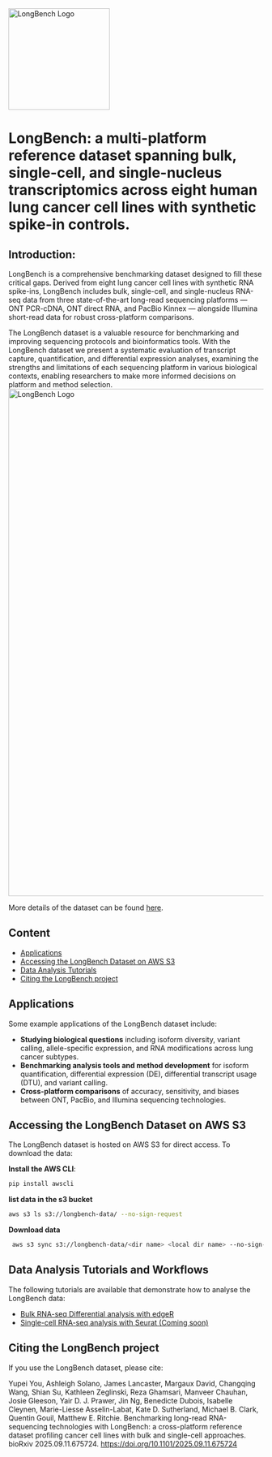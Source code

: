 <img src="https://mritchielab.github.io/LongBench.io/images/logo.png" alt="LongBench Logo" width="200"/>

# LongBench: a  multi-platform reference dataset spanning bulk, single-cell, and single-nucleus transcriptomics across eight human lung cancer cell lines with synthetic spike-in controls.

## Introduction:
LongBench is a comprehensive benchmarking dataset designed to fill these critical gaps. Derived from eight lung cancer cell lines with synthetic RNA spike-ins, LongBench includes bulk, single-cell, and single-nucleus RNA-seq data from three state-of-the-art long-read sequencing platforms — ONT PCR-cDNA, ONT direct RNA, and PacBio Kinnex — alongside Illumina short-read data for robust cross-platform comparisons.

The LongBench dataset is a valuable resource for benchmarking and improving sequencing protocols and bioinformatics tools. With the LongBench dataset we present a systematic evaluation of transcript capture, quantification, and differential expression analyses, examining the strengths and limitations of each sequencing platform in various biological contexts, enabling researchers to make more informed decisions on platform and method selection.
<img src="https://mritchielab.github.io/LongBench.io/longbench-data-description/Figure1.png" alt="LongBench Logo" width="1000"/>

More details of the dataset can be found [here](https://mritchielab.github.io/LongBench.io/longbench-data-description/).

## Content
- [Applications](#applications)
- [Accessing the LongBench Dataset on AWS S3](#accessing-the-longbench-dataset-on-aws-s3)
- [Data Analysis Tutorials](#data-analysis-tutorials-and-workflows)
- [Citing the LongBench project](#citing-the-LongBench-project)


## Applications
Some example applications of the LongBench dataset include:
- **Studying biological questions** including isoform diversity, variant calling, allele-specific expression, and RNA modifications across lung cancer subtypes.
- **Benchmarking analysis tools and method development** for isoform quantification, differential expression (DE), differential transcript usage (DTU), and variant calling.
- **Cross-platform comparisons** of accuracy, sensitivity, and biases between ONT, PacBio, and Illumina sequencing technologies.

## Accessing the LongBench Dataset on AWS S3

The LongBench dataset is hosted on AWS S3 for direct access. To download the data:

**Install the AWS CLI**:  
   ```bash
   pip install awscli
   ```
   **list data in the s3 bucket**
   ```bash
   aws s3 ls s3://longbench-data/ --no-sign-request
   ```
   **Download data**
  ```bash
   aws s3 sync s3://longbench-data/<dir name> <local dir name> --no-sign-request
   ```


## Data Analysis Tutorials and Workflows
The following tutorials are available that demonstrate how to analyse the LongBench data:

- [Bulk RNA-seq Differential analysis with edgeR](https://mritchielab.github.io/LongBench.io/bulk-de-benchmarking/)
- [Single-cell RNA-seq analysis with Seurat (Coming soon)]()


## Citing the LongBench project
If you use the LongBench dataset, please cite:

Yupei You, Ashleigh Solano, James Lancaster, Margaux David, Changqing Wang, Shian Su, Kathleen Zeglinski, Reza Ghamsari, Manveer Chauhan, Josie Gleeson, Yair D. J. Prawer, Jin Ng, Benedicte Dubois, Isabelle Cleynen, Marie-Liesse Asselin-Labat, Kate D. Sutherland, Michael B. Clark, Quentin Gouil, Matthew E. Ritchie.
Benchmarking long-read RNA-sequencing technologies with LongBench: a cross-platform reference dataset profiling cancer cell lines with bulk and single-cell approaches.
bioRxiv 2025.09.11.675724. https://doi.org/10.1101/2025.09.11.675724
